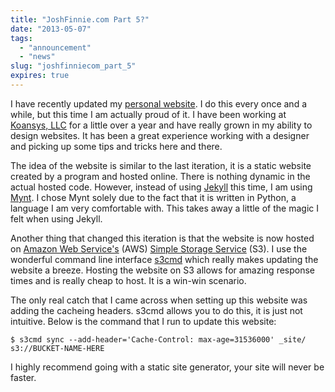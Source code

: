 ```yaml
---
title: "JoshFinnie.com Part 5?"
date: "2013-05-07"
tags:
  - "announcement"
  - "news"
slug: "joshfinniecom_part_5"
expires: true
---
```


I have recently updated my [personal website][1]. I do this every once and a while, but this time I am actually proud of it. I have been working at [Koansys, LLC][2] for a little over a year and have really grown in my ability to design websites. It has been a great experience working with a designer and picking up some tips and tricks here and there.

The idea of the website is similar to the last iteration, it is a static website created by a program and hosted online. There is nothing dynamic in the actual hosted code. However, instead of using [Jekyll][3] this time, I am using [Mynt][4]. I chose Mynt solely due to the fact that it is written in Python, a language I am very comfortable with. This takes away a little of the magic I felt when using Jekyll.

Another thing that changed this iteration is that the website is now hosted on [Amazon Web Service's][5] (AWS) [Simple Storage Service][6] (S3). I use the wonderful command line interface [s3cmd][7] which really makes updating the website a breeze. Hosting the website on S3 allows for amazing response times and is really cheap to host. It is a win-win scenario.

The only real catch that I came across when setting up this website was adding the cacheing headers. s3cmd allows you to do this, it is just not intuitive. Below is the command that I run to update this website:

    $ s3cmd sync --add-header='Cache-Control: max-age=31536000' _site/ s3://BUCKET-NAME-HERE

I highly recommend going with a static site generator, your site will never be faster.

[1]: http://www.joshfinnie.com/
[2]: http://koansys.com/
[3]: http://jekyllrb.com/
[4]: http://mynt.mirroredwhite.com/
[5]: https://aws.amazon.com/
[6]: http://aws.amazon.com/s3/
[7]: http://s3tools.org/
